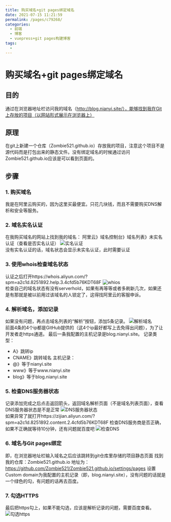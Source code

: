 ```yaml
---
title: 购买域名+git pages绑定域名
date: 2021-07-15 11:21:59
permalink: /pages/c79268/
categories:
  - 前端
  - 博客
  - vuepress+git pages构建博客
tags:
  - 
---
```

# 购买域名+git pages绑定域名

## 目的
通过在浏览器地址栏访问我的域名（http://blog.nianyi.site/），能够找到我在Git上存放的项目（以网站形式展示在浏览器上）
<!-- more  -->
## 原理
在git上新建一个仓库（Zombie521.github.io）存放我的项目，注意这个项目不是源代码而是打包出来的静态文件。没有绑定域名的时候通过访问Zombie521.github.io应该是可以看到页面的。

## 步骤
### 1. 购买域名
我是在阿里云购买的，因为这里买最便宜。只花几块钱，而且不需要购买DNS解析和安全等服务。
### 2. 域名实名认证
在我购买域名的网站上找到我的域名：
阿里云》域名控制台》域名列表》未实名认证（查看是否实名认证）
![实名认证](https://cdn.jsdelivr.net/gh/Zombie521/21sBlogImg@master/img/%E5%9F%9F%E5%90%8D%E5%9B%BE%E7%89%87/%E5%9F%9F%E5%90%8D1.png)    
没有实名认证的话，域名状态会显示未实名认证，此时需要认证
### 3. 使用whois检查域名状态
认证之后打开https://whois.aliyun.com/?spm=a2c1d.8251892.help.3.4cfd5b76KDT68F
![whios](https://cdn.jsdelivr.net/gh/Zombie521/21sBlogImg@master/img/%E5%9F%9F%E5%90%8D%E5%9B%BE%E7%89%87/%E5%9F%9F%E5%90%8D2.png)    
检查自己的域名状态有没有serverhold，如果有再等等或者多刷新几次，如果还是有那就是被以前用过该域名的人锁定了，这得找阿里云的客服申诉。
### 4. 解析域名，添加记录
如果没有问题，再点击域名列表的“解析”按钮，添加5条记录。
![解析域名](https://cdn.jsdelivr.net/gh/Zombie521/21sBlogImg@master/img/%E5%9F%9F%E5%90%8D%E5%9B%BE%E7%89%87/%E5%9F%9F%E5%90%8D3.png)    
前面4条的4个ip都是GitHub提供的（这4个ip最好都写上去免得出问题），为了让开发者走https通道。
最后一条我配置的主机记录是blog.nianyi.site。
记录类型：
- A》跳转ip
- CNAME》跳转域名
主机记录：
- @》等于nianyi.site
- www》等于www.nianyi.site
- blog》等于blog.nianyi.site

### 5. 检查DNS服务器状态
记录添加完成之后点击返回箭头，返回域名解析页面（不是域名列表页面），查看DNS服务器状态是不是正常
![DNS服务器状态](https://cdn.jsdelivr.net/gh/Zombie521/21sBlogImg@master/img/%E5%9F%9F%E5%90%8D%E5%9B%BE%E7%89%87/%E5%9F%9F%E5%90%8D4.png)    
如果异常了就打开https://zijian.aliyun.com/?spm=a2c1d.8251892.content.2.4cfd5b76KDT68F
检查DNS服务商是否正确，如果不正确就等待10分钟，还有问题就百度吧
![检查DNS](https://cdn.jsdelivr.net/gh/Zombie521/21sBlogImg@master/img/%E5%9F%9F%E5%90%8D%E5%9B%BE%E7%89%87/%E5%9F%9F%E5%90%8D5.png)    
### 6. 域名与Git pages绑定
即，在浏览器地址栏输入域名之后应该跳转到git仓库里存储的项目静态页面
找到我的仓库：Zombie521.github.io
地址为：https://github.com/Zombie521/Zombie521.github.io/settings/pages
设置Custom domain为我配置的主机记录（即，blog.nianyi.site），没有问题的话就是一个绿色的勾，有问题的话再去百度。
### 7. 勾选HTTPS
最后把https勾上，如果不能勾选，应该是解析记录的问题，需要百度查看。
![勾选https](https://cdn.jsdelivr.net/gh/Zombie521/21sBlogImg@master/img/%E5%9F%9F%E5%90%8D%E5%9B%BE%E7%89%87/%E5%9F%9F%E5%90%8D6.png)    